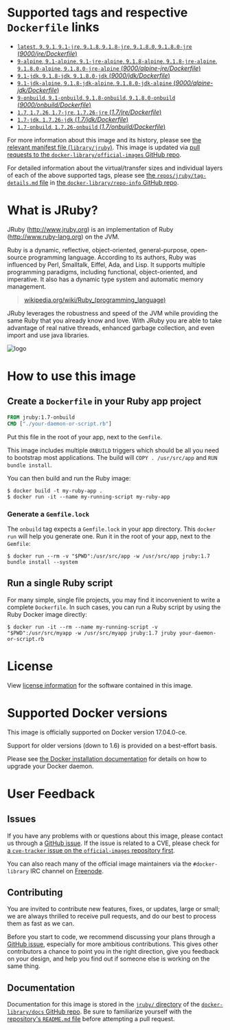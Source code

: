 <!--

********************************************************************************

WARNING:

    DO NOT EDIT "jruby/README.md"

    IT IS AUTO-GENERATED

    (from the other files in "jruby/" combined with a set of templates)

********************************************************************************

-->

# Supported tags and respective `Dockerfile` links

-	[`latest`, `9`, `9.1`, `9.1-jre`, `9.1.8`, `9.1.8-jre`, `9.1.8.0`, `9.1.8.0-jre` (*9000/jre/Dockerfile*)](https://github.com/cpuguy83/docker-jruby/blob/044aee807e44475c2085e43baab9b91055597461/9000/jre/Dockerfile)
-	[`9-alpine`, `9.1-alpine`, `9.1-jre-alpine`, `9.1.8-alpine`, `9.1.8-jre-alpine`, `9.1.8.0-alpine`, `9.1.8.0-jre-alpine` (*9000/alpine-jre/Dockerfile*)](https://github.com/cpuguy83/docker-jruby/blob/044aee807e44475c2085e43baab9b91055597461/9000/alpine-jre/Dockerfile)
-	[`9.1-jdk`, `9.1.8-jdk`, `9.1.8.0-jdk` (*9000/jdk/Dockerfile*)](https://github.com/cpuguy83/docker-jruby/blob/044aee807e44475c2085e43baab9b91055597461/9000/jdk/Dockerfile)
-	[`9.1-jdk-alpine`, `9.1.8-jdk-alpine`, `9.1.8.0-jdk-alpine` (*9000/alpine-jdk/Dockerfile*)](https://github.com/cpuguy83/docker-jruby/blob/044aee807e44475c2085e43baab9b91055597461/9000/alpine-jdk/Dockerfile)
-	[`9-onbuild`, `9.1-onbuild`, `9.1.8-onbuild`, `9.1.8.0-onbuild` (*9000/onbuild/Dockerfile*)](https://github.com/cpuguy83/docker-jruby/blob/044aee807e44475c2085e43baab9b91055597461/9000/onbuild/Dockerfile)
-	[`1.7`, `1.7.26`, `1.7-jre`, `1.7.26-jre` (*1.7/jre/Dockerfile*)](https://github.com/cpuguy83/docker-jruby/blob/044aee807e44475c2085e43baab9b91055597461/1.7/jre/Dockerfile)
-	[`1.7-jdk`, `1.7.26-jdk` (*1.7/jdk/Dockerfile*)](https://github.com/cpuguy83/docker-jruby/blob/044aee807e44475c2085e43baab9b91055597461/1.7/jdk/Dockerfile)
-	[`1.7-onbuild`, `1.7.26-onbuild` (*1.7/onbuild/Dockerfile*)](https://github.com/cpuguy83/docker-jruby/blob/044aee807e44475c2085e43baab9b91055597461/1.7/onbuild/Dockerfile)

For more information about this image and its history, please see [the relevant manifest file (`library/jruby`)](https://github.com/docker-library/official-images/blob/master/library/jruby). This image is updated via [pull requests to the `docker-library/official-images` GitHub repo](https://github.com/docker-library/official-images/pulls?q=label%3Alibrary%2Fjruby).

For detailed information about the virtual/transfer sizes and individual layers of each of the above supported tags, please see [the `repos/jruby/tag-details.md` file](https://github.com/docker-library/repo-info/blob/master/repos/jruby/tag-details.md) in [the `docker-library/repo-info` GitHub repo](https://github.com/docker-library/repo-info).

# What is JRuby?

JRuby (http://www.jruby.org) is an implementation of Ruby (http://www.ruby-lang.org) on the JVM.

Ruby is a dynamic, reflective, object-oriented, general-purpose, open-source programming language. According to its authors, Ruby was influenced by Perl, Smalltalk, Eiffel, Ada, and Lisp. It supports multiple programming paradigms, including functional, object-oriented, and imperative. It also has a dynamic type system and automatic memory management.

> [wikipedia.org/wiki/Ruby_(programming_language)](https://en.wikipedia.org/wiki/Ruby_%28programming_language%29)

JRuby leverages the robustness and speed of the JVM while providing the same Ruby that you already know and love. With JRuby you are able to take advantage of real native threads, enhanced garbage collection, and even import and use java libraries.

![logo](https://raw.githubusercontent.com/docker-library/docs/fbdaaa95f768de2cb4508dde956912f4081a824a/jruby/logo.png)

# How to use this image

## Create a `Dockerfile` in your Ruby app project

```dockerfile
FROM jruby:1.7-onbuild
CMD ["./your-daemon-or-script.rb"]
```

Put this file in the root of your app, next to the `Gemfile`.

This image includes multiple `ONBUILD` triggers which should be all you need to bootstrap most applications. The build will `COPY . /usr/src/app` and `RUN bundle install`.

You can then build and run the Ruby image:

```console
$ docker build -t my-ruby-app .
$ docker run -it --name my-running-script my-ruby-app
```

### Generate a `Gemfile.lock`

The `onbuild` tag expects a `Gemfile.lock` in your app directory. This `docker run` will help you generate one. Run it in the root of your app, next to the `Gemfile`:

```console
$ docker run --rm -v "$PWD":/usr/src/app -w /usr/src/app jruby:1.7 bundle install --system
```

## Run a single Ruby script

For many simple, single file projects, you may find it inconvenient to write a complete `Dockerfile`. In such cases, you can run a Ruby script by using the Ruby Docker image directly:

```console
$ docker run -it --rm --name my-running-script -v "$PWD":/usr/src/myapp -w /usr/src/myapp jruby:1.7 jruby your-daemon-or-script.rb
```

# License

View [license information](https://github.com/jruby/jruby/blob/master/COPYING) for the software contained in this image.

# Supported Docker versions

This image is officially supported on Docker version 17.04.0-ce.

Support for older versions (down to 1.6) is provided on a best-effort basis.

Please see [the Docker installation documentation](https://docs.docker.com/installation/) for details on how to upgrade your Docker daemon.

# User Feedback

## Issues

If you have any problems with or questions about this image, please contact us through a [GitHub issue](https://github.com/cpuguy83/docker-jruby/issues). If the issue is related to a CVE, please check for [a `cve-tracker` issue on the `official-images` repository first](https://github.com/docker-library/official-images/issues?q=label%3Acve-tracker).

You can also reach many of the official image maintainers via the `#docker-library` IRC channel on [Freenode](https://freenode.net).

## Contributing

You are invited to contribute new features, fixes, or updates, large or small; we are always thrilled to receive pull requests, and do our best to process them as fast as we can.

Before you start to code, we recommend discussing your plans through a [GitHub issue](https://github.com/cpuguy83/docker-jruby/issues), especially for more ambitious contributions. This gives other contributors a chance to point you in the right direction, give you feedback on your design, and help you find out if someone else is working on the same thing.

## Documentation

Documentation for this image is stored in the [`jruby/` directory](https://github.com/docker-library/docs/tree/master/jruby) of the [`docker-library/docs` GitHub repo](https://github.com/docker-library/docs). Be sure to familiarize yourself with the [repository's `README.md` file](https://github.com/docker-library/docs/blob/master/README.md) before attempting a pull request.
